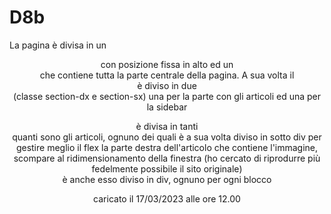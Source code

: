 # D8b
La pagina è divisa in un <Header> con posizione fissa in alto ed un <Main> che contiene tutta la parte centrale della pagina.
A sua volta il <main> è diviso in due <section> (classe section-dx e section-sx) una per la parte con gli articoli ed una per la sidebar
<section class="section-sx"> è divisa in tanti <div> quanti sono gli articoli, ognuno dei quali è a sua volta diviso in sotto div per gestire meglio il flex
  la parte destra dell'articolo che contiene l'immagine, scompare al ridimensionamento della finestra (ho cercato di riprodurre più fedelmente possibile il sito originale)
<section class="section-dx"> è anche esso diviso in div, ognuno per ogni blocco


caricato il 17/03/2023 alle ore 12.00



